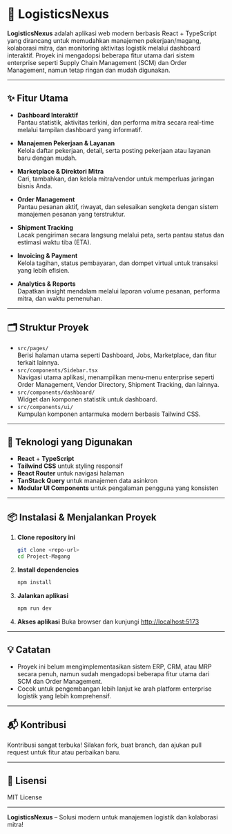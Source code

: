 # 🚚 LogisticsNexus

**LogisticsNexus** adalah aplikasi web modern berbasis React + TypeScript yang dirancang untuk memudahkan manajemen pekerjaan/magang, kolaborasi mitra, dan monitoring aktivitas logistik melalui dashboard interaktif. Proyek ini mengadopsi beberapa fitur utama dari sistem enterprise seperti Supply Chain Management (SCM) dan Order Management, namun tetap ringan dan mudah digunakan.

---

## ✨ Fitur Utama

- **Dashboard Interaktif**  
  Pantau statistik, aktivitas terkini, dan performa mitra secara real-time melalui tampilan dashboard yang informatif.

- **Manajemen Pekerjaan & Layanan**  
  Kelola daftar pekerjaan, detail, serta posting pekerjaan atau layanan baru dengan mudah.

- **Marketplace & Direktori Mitra**  
  Cari, tambahkan, dan kelola mitra/vendor untuk memperluas jaringan bisnis Anda.

- **Order Management**  
  Pantau pesanan aktif, riwayat, dan selesaikan sengketa dengan sistem manajemen pesanan yang terstruktur.

- **Shipment Tracking**  
  Lacak pengiriman secara langsung melalui peta, serta pantau status dan estimasi waktu tiba (ETA).

- **Invoicing & Payment**  
  Kelola tagihan, status pembayaran, dan dompet virtual untuk transaksi yang lebih efisien.

- **Analytics & Reports**  
  Dapatkan insight mendalam melalui laporan volume pesanan, performa mitra, dan waktu pemenuhan.

---

## 🗂️ Struktur Proyek

- `src/pages/`  
  Berisi halaman utama seperti Dashboard, Jobs, Marketplace, dan fitur terkait lainnya.
- `src/components/Sidebar.tsx`  
  Navigasi utama aplikasi, menampilkan menu-menu enterprise seperti Order Management, Vendor Directory, Shipment Tracking, dan lainnya.
- `src/components/dashboard/`  
  Widget dan komponen statistik untuk dashboard.
- `src/components/ui/`  
  Kumpulan komponen antarmuka modern berbasis Tailwind CSS.

---

## 🚀 Teknologi yang Digunakan

- **React** + **TypeScript**
- **Tailwind CSS** untuk styling responsif
- **React Router** untuk navigasi halaman
- **TanStack Query** untuk manajemen data asinkron
- **Modular UI Components** untuk pengalaman pengguna yang konsisten

---

## 📦 Instalasi & Menjalankan Proyek

1. **Clone repository ini**
   ```bash
   git clone <repo-url>
   cd Project-Magang
   ```

2. **Install dependencies**
   ```bash
   npm install
   ```

3. **Jalankan aplikasi**
   ```bash
   npm run dev
   ```

4. **Akses aplikasi**
   Buka browser dan kunjungi [http://localhost:5173](http://localhost:5173)

---

## 💡 Catatan

- Proyek ini belum mengimplementasikan sistem ERP, CRM, atau MRP secara penuh, namun sudah mengadopsi beberapa fitur utama dari SCM dan Order Management.
- Cocok untuk pengembangan lebih lanjut ke arah platform enterprise logistik yang lebih komprehensif.

---

## 📬 Kontribusi

Kontribusi sangat terbuka! Silakan fork, buat branch, dan ajukan pull request untuk fitur atau perbaikan baru.

---

## 📝 Lisensi

MIT License

---

**LogisticsNexus** – Solusi modern untuk manajemen logistik dan kolaborasi mitra!